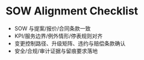 # SOW Alignment Checklist

- SOW 与提案/报价/合同条款一致
- KPI/服务边界/例外情形/停表规则对齐
- 变更控制路径、升级矩阵、违约与赔偿条款确认
- 安全/合规/审计证据与留痕要求落地
